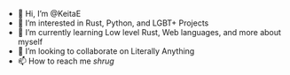 - 👋 Hi, I’m @KeitaE
- 👀 I’m interested in Rust, Python, and LGBT+ Projects
- 🌱 I’m currently learning Low level Rust, Web languages, and more about myself
- 💞️ I’m looking to collaborate on Literally Anything
- 📫 How to reach me *shrug*

<!---
KeitaE/KeitaE is a ✨ special ✨ repository because its `README.md` (this file) appears on your GitHub profile.
You can click the Preview link to take a look at your changes.
--->

